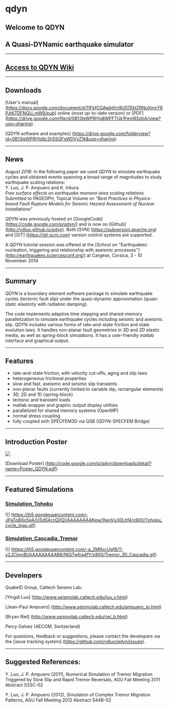 # qdyn
## Welcome to QDYN
## A Quasi-DYNamic earthquake simulator

--------------------------------
## [Access to QDYN Wiki](https://github.com/ydluo/qdyn/wiki)
--------------------------------

## Downloads

[User's manual] (https://docs.google.com/document/d/11FkfCGAwbjfrn9U07EkIZRNuXmvY6PJt67DFNQU_mW8/pub) online (most up-to-date version) or [PDF] (https://drive.google.com/file/d/0B13IeWPRjYq8WFFTUk1FemRSdzA/view?usp=sharing).

[QDYN software and examples] (https://drive.google.com/folderview?id=0B13IeWPRjYq8c2h5SGFsWDVyZ1k&usp=sharing).

--------------------------------

## News 

*August 2016*: In the following paper we used *QDYN* to simulate earthquake cycles and obtained events spanning a broad range of magnitudes to study earthquake scaling relations:  
  Y. Luo, J. P. Ampuero and K. Irikura  
  *Free surface effects on earthquake moment-area scaling relations*  
  Submitted to PAGEOPH, Topical Volume on *"Best Practices in Physics-based Fault Rupture Models for Seismic Hazard Assessment of Nuclear Installations"*

*QDYN* was previously hosted on [GoogleCode] (https://code.google.com/p/qdyn/) and is now on [Github] (http://ydluo.github.io/qdyn). Both [SVN] (https://subversion.apache.org) and [GIT] (https://git-scm.com) version control systems are supported. 

A *QDYN* tutorial session was offered at the [School on "Earthquakes: nucleation, triggering and relationship with aseismic processes"] (http://earthquakes.sciencesconf.org/) at Cargese, Corsica, 3 - 10 November 2014 

--------------------------------


## Summary
*QDYN* is a boundary element software package to simulate earthquake cycles (tectonic fault slip) under the quasi-dynamic approximation (quasi-static elasticity with radiation damping).  

The code implements adaptive time stepping and shared-memory parallelization to simulate earthquake cycles including seismic and aseismic slip. QDYN includes various forms of rate-and-state friction and state evolution laws. It handles non-planar fault geometries in 3D and 2D elastic media, as well as spring-block simulations. It has a user-friendly matlab interface and graphical output.

--------------------------------


## Features

  * rate-and-state friction, with velocity cut-offs, aging and slip laws
  * heterogeneous frictional properties
  * slow and fast, aseismic and seismic slip transients
  * non-planar faults (currently limited to variable dip, rectangular elements)
  * 3D, 2D and 1D (spring-block)
  * tectonic and transient loads
  * matlab wrapper and graphic output display utilities
  * parallelized for shared memory systems (OpenMP)
  * normal stress coupling
  * fully coupled with SPECFEM3D via QSB (QDYN-SPECFEM Bridge)




-------------------------

## Introduction Poster

![](https://lh4.googleusercontent.com/-OjKBE5_Ipf8/T9wk2GtVRXI/AAAAAAAAABg/a1diUWu7tFU/s763/Poster_QDYN.jpg)

[Download Poster] (http://code.google.com/p/qdyn/downloads/detail?name=Poster_QDYN.pdf) 

-------------------------


## Featured Simulations

### [Simulation_Tohoku](https://github.com/ydluo/qdyn/wiki/Simulation_Tohoku)
![] (https://lh5.googleusercontent.com/-JPaTpBXo5eA/USdSArzQ0QI/AAAAAAAAKew/9wnVu30Lhf4/s900/Tohoku_cycle_logo.gif)

### [Simulation_Cascadia_Tremor](https://github.com/ydluo/qdyn/wiki/Simulation_Cascadia_Tremor)
![] (https://lh5.googleusercontent.com/-a_2MRxcUgf8/T-v2JCjmxBI/AAAAAAAAAB8/NlQTwfra4fY/s900/Tremor_3D_Cascadia.gif)


------------------------
## Developers

QuakeID Group, Caltech Seismo Lab:

[Yingdi Luo] (http://www.seismolab.caltech.edu/luo_y.html)

[Jean-Paul Ampuero] (http://www.seismolab.caltech.edu/ampuero_jp.html)

[Bryan Riel] (http://www.seismolab.caltech.edu/riel_b.html)

Percy Galvez (AECOM, Switzerland)

For questions, feedback or suggestions, please contact the developers via the [issue tracking system] (https://github.com/ydluo/qdyn/issues).

-------------------------

## Suggested References:

Y. Luo, J. P. Ampuero (2011), Numerical Simulation of Tremor Migration Triggered by Slow Slip and Rapid Tremor Reversals, AGU Fall Meeting 2011 Abstract S33C-02

Y. Luo, J. P. Ampuero (2012), Simulation of Complex Tremor Migration Patterns, AGU Fall Meeting 2012 Abstract S44B-02


